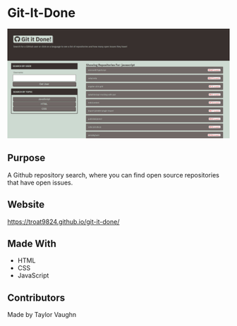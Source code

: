 # Git-It-Done

![Alt text](./assets/images/git-it-done-screenshot.jpg)

## Purpose
A Github repository search, where you can find open source repositories that have open issues.

## Website
https://troat9824.github.io/git-it-done/

## Made With
* HTML
* CSS
* JavaScript

## Contributors 
Made by Taylor Vaughn